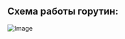 ## Схема работы горутин:

![Image](https://github.com/Goncharenko4/Developing-Web-Services-in-Golang/blob/master/Asynchronous%20programming/Goroutines/goroutines.png)
